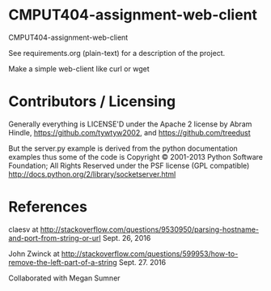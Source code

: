 CMPUT404-assignment-web-client
==============================

CMPUT404-assignment-web-client

See requirements.org (plain-text) for a description of the project.

Make a simple web-client like curl or wget

Contributors / Licensing
========================

Generally everything is LICENSE'D under the Apache 2 license by Abram Hindle, 
https://github.com/tywtyw2002, and https://github.com/treedust

But the server.py example is derived from the python documentation
examples thus some of the code is Copyright © 2001-2013 Python
Software Foundation; All Rights Reserved under the PSF license (GPL
compatible) http://docs.python.org/2/library/socketserver.html

References
==========

claesv at http://stackoverflow.com/questions/9530950/parsing-hostname-and-port-from-string-or-url Sept. 26, 2016


John Zwinck at http://stackoverflow.com/questions/599953/how-to-remove-the-left-part-of-a-string Sept. 27. 2016

Collaborated with Megan Sumner